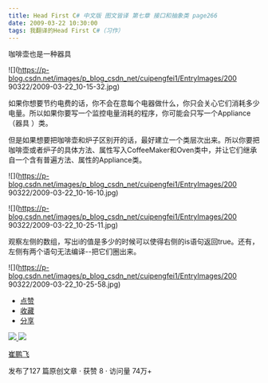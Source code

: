 ```yaml
---
title: Head First C# 中文版 图文皆译 第七章 接口和抽象类 page266
date: 2009-03-22 10:30:00
tags: 我翻译的Head First C#（习作）
---
```

咖啡壶也是一种器具

  

![](https://p-blog.csdn.net/images/p_blog_csdn_net/cuipengfei1/EntryImages/200
90322/2009-03-22_10-15-32.jpg)

如果你想要节约电费的话，你不会在意每个电器做什么，你只会关心它们消耗多少电量。所以如果你要写一个监控电量消耗的程序，你可能会只写一个Appliance（器具
）类。

但是如果想要把咖啡壶和炉子区别开的话，最好建立一个类层次出来。所以你要把咖啡壶或者炉子的具体方法、属性写入CoffeeMaker和Oven类中，并让它们继承
自一个含有普遍方法、属性的Appliance类。

  

![](https://p-blog.csdn.net/images/p_blog_csdn_net/cuipengfei1/EntryImages/200
90322/2009-03-22_10-16-10.jpg)

![](https://p-blog.csdn.net/images/p_blog_csdn_net/cuipengfei1/EntryImages/200
90322/2009-03-22_10-25-11.jpg)

观察左侧的数组，写出i的值是多少的时候可以使得右侧的is语句返回true。还有，左侧有两个语句无法编译--把它们圈出来。

  

![](https://p-blog.csdn.net/images/p_blog_csdn_net/cuipengfei1/EntryImages/200
90322/2009-03-22_10-25-58.jpg)

  * [ 点赞  ](javascript:;)
  * [ 收藏  ](javascript:;)
  * [ 分享 ](javascript:;)

[ ![](https://profile.csdnimg.cn/5/2/5/3_cuipengfei1)
![](https://g.csdnimg.cn/static/user-reg-year/1x/11.png)
](https://blog.csdn.net/cuipengfei1)

[ 崔鹏飞 ](https://blog.csdn.net/cuipengfei1)

发布了127 篇原创文章  ·  获赞 8  ·  访问量 74万+


